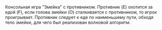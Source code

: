 Консольная игра "Змейка" с противником. 
Противник (E) охотится за едой (F), если голова змейки (O) сталкивается с противником, то игрок проигрывает. 
Противник следует к еде по наименьшему пути, обходя тело змейки, для чего был реализован волновой алгоритм.
